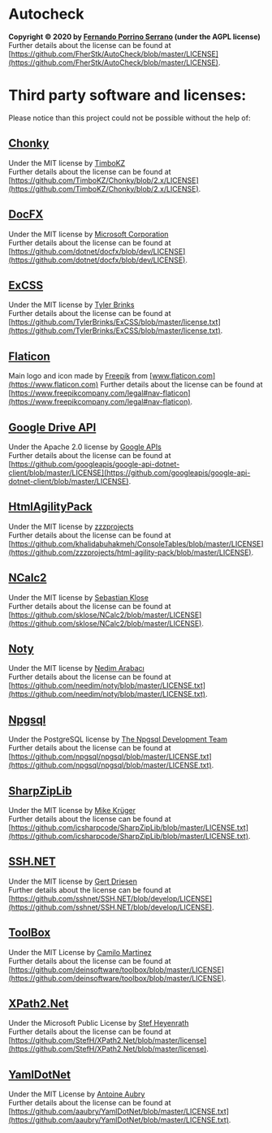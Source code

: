 # Autocheck
**Copyright © 2020 by [Fernando Porrino Serrano](https://github.com/FherStk) (under the AGPL license)**\
Further details about the license can be found at [https://github.com/FherStk/AutoCheck/blob/master/LICENSE](https://github.com/FherStk/AutoCheck/blob/master/LICENSE).

# Third party software and licenses:
Please notice than this project could not be possible without the help of:

## [Chonky](https://www.npmjs.com/package/chonky)
Under the MIT license by [TimboKZ](https://github.com/TimboKZ/Chonky)\
Further details about the license can be found at [https://github.com/TimboKZ/Chonky/blob/2.x/LICENSE](https://github.com/TimboKZ/Chonky/blob/2.x/LICENSE).

## [DocFX](https://github.com/dotnet/docfx)
Under the MIT license by [Microsoft Corporation](https://github.com/dotnet)\
Further details about the license can be found at [https://github.com/dotnet/docfx/blob/dev/LICENSE](https://github.com/dotnet/docfx/blob/dev/LICENSE).

## [ExCSS](https://github.com/TylerBrinks/ExCSS)
Under the MIT license by [Tyler Brinks](https://github.com/TylerBrinks)\
Further details about the license can be found at [https://github.com/TylerBrinks/ExCSS/blob/master/license.txt](https://github.com/TylerBrinks/ExCSS/blob/master/license.txt).

## [Flaticon](https://www.flaticon.com)
Main logo and icon made by [Freepik](https://www.flaticon.com/authors/freepik) from [www.flaticon.com](https://www.flaticon.com)
Further details about the license can be found at [https://www.freepikcompany.com/legal#nav-flaticon](https://www.freepikcompany.com/legal#nav-flaticon).

## [Google Drive API](https://github.com/googleapis/google-api-dotnet-client)
Under the Apache 2.0 license by [Google APIs](https://github.com/googleapis)\
Further details about the license can be found at [https://github.com/googleapis/google-api-dotnet-client/blob/master/LICENSE](https://github.com/googleapis/google-api-dotnet-client/blob/master/LICENSE).   

## [HtmlAgilityPack](https://html-agility-pack.net/)
Under the MIT license by [zzzprojects](https://github.com/zzzprojects)\
Further details about the license can be found at [https://github.com/khalidabuhakmeh/ConsoleTables/blob/master/LICENSE](https://github.com/zzzprojects/html-agility-pack/blob/master/LICENSE).    

## [NCalc2](https://github.com/sklose/NCalc2)
Under the MIT license by [Sebastian Klose](https://github.com/sklose)\
Further details about the license can be found at [https://github.com/sklose/NCalc2/blob/master/LICENSE](https://github.com/sklose/NCalc2/blob/master/LICENSE).

## [Noty](https://github.com/needim/noty)
Under the MIT license by [Nedim Arabacı](https://github.com/needim)\
Further details about the license can be found at [https://github.com/needim/noty/blob/master/LICENSE.txt](https://github.com/needim/noty/blob/master/LICENSE.txt).

## [Npgsql](https://www.npgsql.org/)
Under the PostgreSQL license by [The Npgsql Development Team](https://www.npgsql.org/index.html)\
Further details about the license can be found at [https://github.com/npgsql/npgsql/blob/master/LICENSE.txt](https://github.com/npgsql/npgsql/blob/master/LICENSE.txt).

## [SharpZipLib](https://github.com/icsharpcode/SharpZipLib)
Under the MIT license by [Mike Krüger](https://github.com/icsharpcode)\
Further details about the license can be found at [https://github.com/icsharpcode/SharpZipLib/blob/master/LICENSE.txt](https://github.com/icsharpcode/SharpZipLib/blob/master/LICENSE.txt).

## [SSH.NET](https://github.com/sshnet/SSH.NET)
Under the MIT license by [Gert Driesen](https://github.com/drieseng)\
Further details about the license can be found at [https://github.com/sshnet/SSH.NET/blob/develop/LICENSE](https://github.com/sshnet/SSH.NET/blob/develop/LICENSE).

## [ToolBox](https://github.com/deinsoftware/toolbox)
Under the MIT License by [Camilo Martinez](https://dev.to/equiman)\
Further details about the license can be found at [https://github.com/deinsoftware/toolbox/blob/master/LICENSE](https://github.com/deinsoftware/toolbox/blob/master/LICENSE).

## [XPath2.Net](https://github.com/StefH/XPath2.Net)
Under the Microsoft Public License by [Stef Heyenrath](https://github.com/StefH)\
Further details about the license can be found at [https://github.com/StefH/XPath2.Net/blob/master/license](https://github.com/StefH/XPath2.Net/blob/master/license).

## [YamlDotNet](https://github.com/aaubry/YamlDotNet)
Under the MIT License by [Antoine Aubry](https://github.com/aaubry)\
Further details about the license can be found at [https://github.com/aaubry/YamlDotNet/blob/master/LICENSE.txt](https://github.com/aaubry/YamlDotNet/blob/master/LICENSE.txt).